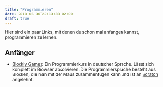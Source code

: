 ```yaml
---
title: "Programmieren"
date: 2018-06-30T22:13:33+02:00
draft: true
---
```


Hier sind ein paar Links, mit denen du schon mal anfangen kannst, programmieren zu lernen.

<!--more-->

## Anfänger

+ <a href="https://blockly-games.appspot.com/?lang=de" target="_blank">Blockly
  Games</a>: Ein Programmierkurs in deutscher Sprache. Lässt sich
  komplett im Browser absolvieren. Die Programmiersprache besteht aus
  Blöcken, die man mit der Maus zusammenfügen kann und ist an <a
  href="https://de.wikipedia.org/wiki/Scratch_(Programmiersprache)"
  target="_blank">Scratch</a> angelehnt.
  
  


